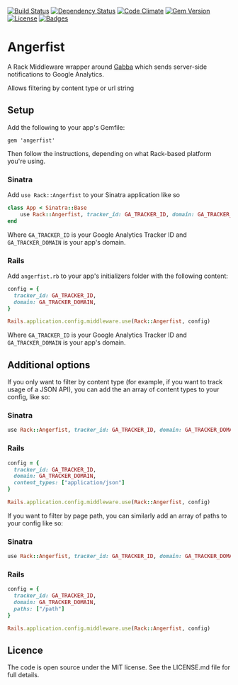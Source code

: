 [![Build Status](http://img.shields.io/travis/OpenAddressesUK/angerfist.svg)](https://travis-ci.org/OpenAddressesUK/angerfist)
[![Dependency Status](http://img.shields.io/gemnasium/OpenAddressesUK/angerfist.svg)](https://gemnasium.com/OpenAddressesUK/angerfist)
[![Code Climate](http://img.shields.io/codeclimate/github/OpenAddressesUK/angerfist.svg)](https://codeclimate.com/github/OpenAddressesUK/angerfist)
[![Gem Version](http://img.shields.io/gem/v/angerfist.svg)](https://rubygems.org/gems/angerfist)
[![License](http://img.shields.io/:license-mit-blue.svg)](http://OpenAddressesUK.mit-license.org)
[![Badges](http://img.shields.io/:badges-6/6-ff6799.svg)](https://github.com/badges/badgerbadgerbadger)

# Angerfist

A Rack Middleware wrapper around [Gabba](https://github.com/hybridgroup/gabba) which sends server-side notifications to Google Analytics.

Allows filtering by content type or url string

## Setup

Add the following to your app's Gemfile:

```
gem 'angerfist'
```

Then follow the instructions, depending on what Rack-based platform you're using.

### Sinatra

Add `use Rack::Angerfist` to your Sinatra application like so

```ruby
class App < Sinatra::Base
    use Rack::Angerfist, tracker_id: GA_TRACKER_ID, domain: GA_TRACKER_DOMAIN
end
```

Where `GA_TRACKER_ID` is your Google Analytics Tracker ID and `GA_TRACKER_DOMAIN` is your app's domain.

### Rails

Add `angerfist.rb` to your app's initializers folder with the following content:

```ruby
config = {
  tracker_id: GA_TRACKER_ID,
  domain: GA_TRACKER_DOMAIN,
}

Rails.application.config.middleware.use(Rack::Angerfist, config)
```

Where `GA_TRACKER_ID` is your Google Analytics Tracker ID and `GA_TRACKER_DOMAIN` is your app's domain.

## Additional options

If you only want to filter by content type (for example, if you want to track usage of a JSON API), you can add the an array of content types to your config, like so:

### Sinatra

```ruby
use Rack::Angerfist, tracker_id: GA_TRACKER_ID, domain: GA_TRACKER_DOMAIN, content_types: ["application/json"]
```

### Rails

```ruby
config = {
  tracker_id: GA_TRACKER_ID,
  domain: GA_TRACKER_DOMAIN,
  content_types: ["application/json"]
}

Rails.application.config.middleware.use(Rack::Angerfist, config)
```

If you want to filter by page path, you can similarly add an array of paths to your config like so:


### Sinatra

```ruby
use Rack::Angerfist, tracker_id: GA_TRACKER_ID, domain: GA_TRACKER_DOMAIN, paths: ["/path"]
```

### Rails

```ruby
config = {
  tracker_id: GA_TRACKER_ID,
  domain: GA_TRACKER_DOMAIN,
  paths: ["/path"]
}

Rails.application.config.middleware.use(Rack::Angerfist, config)
```

## Licence

The code is open source under the MIT license. See the LICENSE.md file for full details.
